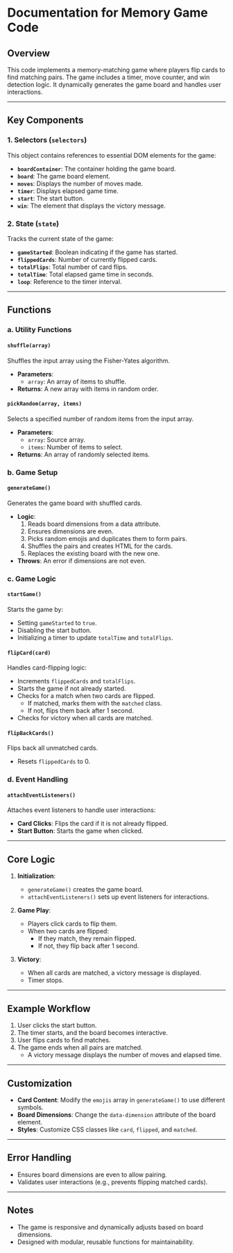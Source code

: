# Documentation for Memory Game Code

## Overview
This code implements a memory-matching game where players flip cards to find matching pairs. The game includes a timer, move counter, and win detection logic. It dynamically generates the game board and handles user interactions.

---

## Key Components

### 1. Selectors (`selectors`)
This object contains references to essential DOM elements for the game:
- **`boardContainer`**: The container holding the game board.
- **`board`**: The game board element.
- **`moves`**: Displays the number of moves made.
- **`timer`**: Displays elapsed game time.
- **`start`**: The start button.
- **`win`**: The element that displays the victory message.

### 2. State (`state`)
Tracks the current state of the game:
- **`gameStarted`**: Boolean indicating if the game has started.
- **`flippedCards`**: Number of currently flipped cards.
- **`totalFlips`**: Total number of card flips.
- **`totalTime`**: Total elapsed game time in seconds.
- **`loop`**: Reference to the timer interval.

---

## Functions

### a. Utility Functions
#### `shuffle(array)`
Shuffles the input array using the Fisher-Yates algorithm.
- **Parameters**:
  - `array`: An array of items to shuffle.
- **Returns**: A new array with items in random order.

#### `pickRandom(array, items)`
Selects a specified number of random items from the input array.
- **Parameters**:
  - `array`: Source array.
  - `items`: Number of items to select.
- **Returns**: An array of randomly selected items.

### b. Game Setup
#### `generateGame()`
Generates the game board with shuffled cards.
- **Logic**:
  1. Reads board dimensions from a data attribute.
  2. Ensures dimensions are even.
  3. Picks random emojis and duplicates them to form pairs.
  4. Shuffles the pairs and creates HTML for the cards.
  5. Replaces the existing board with the new one.
- **Throws**: An error if dimensions are not even.

### c. Game Logic
#### `startGame()`
Starts the game by:
- Setting `gameStarted` to `true`.
- Disabling the start button.
- Initializing a timer to update `totalTime` and `totalFlips`.

#### `flipCard(card)`
Handles card-flipping logic:
- Increments `flippedCards` and `totalFlips`.
- Starts the game if not already started.
- Checks for a match when two cards are flipped.
  - If matched, marks them with the `matched` class.
  - If not, flips them back after 1 second.
- Checks for victory when all cards are matched.

#### `flipBackCards()`
Flips back all unmatched cards.
- Resets `flippedCards` to 0.

### d. Event Handling
#### `attachEventListeners()`
Attaches event listeners to handle user interactions:
- **Card Clicks**: Flips the card if it is not already flipped.
- **Start Button**: Starts the game when clicked.

---

## Core Logic

1. **Initialization**:
   - `generateGame()` creates the game board.
   - `attachEventListeners()` sets up event listeners for interactions.

2. **Game Play**:
   - Players click cards to flip them.
   - When two cards are flipped:
     - If they match, they remain flipped.
     - If not, they flip back after 1 second.

3. **Victory**:
   - When all cards are matched, a victory message is displayed.
   - Timer stops.

---

## Example Workflow
1. User clicks the start button.
2. The timer starts, and the board becomes interactive.
3. User flips cards to find matches.
4. The game ends when all pairs are matched.
   - A victory message displays the number of moves and elapsed time.

---

## Customization
- **Card Content**: Modify the `emojis` array in `generateGame()` to use different symbols.
- **Board Dimensions**: Change the `data-dimension` attribute of the board element.
- **Styles**: Customize CSS classes like `card`, `flipped`, and `matched`.

---

## Error Handling
- Ensures board dimensions are even to allow pairing.
- Validates user interactions (e.g., prevents flipping matched cards).

---

## Notes
- The game is responsive and dynamically adjusts based on board dimensions.
- Designed with modular, reusable functions for maintainability.

